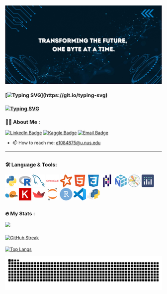![banner](profile_banner.jpg)

<!-- 
### [![Typing SVG](https://readme-typing-svg.herokuapp.com/?color=%2336BCF7&lines=Hi!+I%27m+Shih%20Jen%20.%20.%20.)](https://git.io/typing-svg)
-->
### [![Typing SVG](https://readme-typing-svg.herokuapp.com/?color=%2336BCF7&lines=a%20Data%20Science%20Enthusiast%20.%20.%20.)](https://git.io/typing-svg)
### [![Typing SVG](https://readme-typing-svg.herokuapp.com/?color=%2336BCF7&lines=enjoy%20exploring%20cool%20stuff%20😎)](https://git.io/typing-svg)

### :man_technologist: About Me :
[![LinkedIn Badge](https://img.shields.io/badge/-LinkedIn-0077b5?style=flat-square&logo=Linkedin&logoColor=white)](www.linkedin.com/in/tan-shih-jen-99546b306)
[![Kaggle Badge](https://img.shields.io/badge/-Kaggle-1DA1F2?style=flat-square&logo=Kaggle&logoColor=white)](https://www.kaggle.com/tanshihjen)
[![Email Badge](https://img.shields.io/badge/-Email-DB4437?style=flat-square&logo=Gmail&logoColor=white)](mailto:e1094875@u.nus.edu)

- 📫 How to reach me: e1084875@u.nus.edu

--- 
## 
### :hammer_and_wrench: Language & Tools:
<p align="left"> <img src="https://raw.githubusercontent.com/devicons/devicon/master/icons/python/python-original.svg" alt="python" width="40" height="40"/>
<img src="https://github.com/devicons/devicon/blob/6910f0503efdd315c8f9b858234310c06e04d9c0/icons/r/r-original.svg" alt="r" width="40" height="40"/>
<img src="https://github.com/devicons/devicon/blob/6910f0503efdd315c8f9b858234310c06e04d9c0/icons/mysql/mysql-original.svg" alt="mysql" width="40" height="40"/>
<img src="https://github.com/devicons/devicon/blob/6910f0503efdd315c8f9b858234310c06e04d9c0/icons/oracle/oracle-original.svg" alt="oracle" width="40" height="40"/>
<img src="https://github.com/devicons/devicon/blob/6910f0503efdd315c8f9b858234310c06e04d9c0/icons/apachespark/apachespark-original.svg" alt="pyspark" width="40" height="40"/>
<img src="https://github.com/devicons/devicon/blob/6910f0503efdd315c8f9b858234310c06e04d9c0/icons/html5/html5-original.svg" alt="html" width="40" height="40"/>
<img src="https://github.com/devicons/devicon/blob/6910f0503efdd315c8f9b858234310c06e04d9c0/icons/css3/css3-original.svg" alt="css" width="40" height="40"/>
<img src="https://github.com/devicons/devicon/blob/6910f0503efdd315c8f9b858234310c06e04d9c0/icons/pandas/pandas-original.svg" alt="pandas" width="40" height="40"/>
<img src="https://github.com/devicons/devicon/blob/6910f0503efdd315c8f9b858234310c06e04d9c0/icons/numpy/numpy-original.svg" alt="numpy" width="40" height="40"/>
<img src="https://github.com/devicons/devicon/blob/6910f0503efdd315c8f9b858234310c06e04d9c0/icons/matplotlib/matplotlib-original.svg" alt="matplotlib" width="40" height="40"/>
<img src="https://github.com/devicons/devicon/blob/6910f0503efdd315c8f9b858234310c06e04d9c0/icons/plotly/plotly-original.svg" alt="plotly" width="40" height="40"/>
<img src="https://github.com/devicons/devicon/blob/6910f0503efdd315c8f9b858234310c06e04d9c0/icons/scikitlearn/scikitlearn-original.svg" alt="sklearn" width="40" height="40"/>
<img src="https://github.com/devicons/devicon/blob/master/icons/keras/keras-original.svg" alt="keras" width="40" height="40"/> 
<img src="https://github.com/devicons/devicon/blob/6910f0503efdd315c8f9b858234310c06e04d9c0/icons/streamlit/streamlit-original.svg" alt="streamlit" width="40" height="40"/>
<img src="https://github.com/devicons/devicon/blob/6910f0503efdd315c8f9b858234310c06e04d9c0/icons/jupyter/jupyter-original.svg" alt="jupyter" width="40" height="40"/>
<img src="https://github.com/devicons/devicon/blob/6910f0503efdd315c8f9b858234310c06e04d9c0/icons/rstudio/rstudio-original.svg" alt="rstudio" width="40" height=40"/>
<img src="https://github.com/devicons/devicon/blob/6910f0503efdd315c8f9b858234310c06e04d9c0/icons/vscode/vscode-original.svg" alt="vscode" width="40" height="40"/>
<img src="https://github.com/devicons/devicon/blob/6910f0503efdd315c8f9b858234310c06e04d9c0/icons/pypi/pypi-original.svg" alt="pypi" width="40" height="40"/>
 </p>

## 
### :fire: My Stats :

<a href="https://visitcount.itsvg.in">
  <img src="https://visitcount.itsvg.in/api?id=shihjen&label=Profile%20Visits&color=12&icon=0&pretty=true"/>
</a>

#####

[![GitHub Streak](http://github-readme-streak-stats.herokuapp.com?user=shihjen&theme=dark&background=000000&card_width=850&fire=1E90FF&ring=1E90FF&currStreakLabel=1E90FF&sideLabels=1E90FF)](https://git.io/streak-stats)
#### 
[![Top Langs](https://github-readme-stats.vercel.app/api/top-langs/?username=shihjen&title_color=1E90FF&theme=dark&background=000000&card_width=850&size_weight=0.5&count_weight=0.5&layout=compact&hide=Jupyter%20Notebook)](https://github.com/anuraghazra/github-readme-stats)




<picture>
  <source media="(prefers-color-scheme: dark)" srcset="https://raw.githubusercontent.com/shihjen/shihjen/output/github-contribution-grid-snake-dark.svg">
  <source media="(prefers-color-scheme: light)" srcset="https://raw.githubusercontent.com/shihjen/shihjen/output/github-contribution-grid-snake.svg">
  <img alt="github contribution grid snake animation" src="https://raw.githubusercontent.com/shihjen/shihjen/output/github-contribution-grid-snake.svg">
</picture>

<!--
**shihjen/shihjen** is a ✨ _special_ ✨ repository because its `README.md` (this file) appears on your GitHub profile.

Here are some ideas to get you started:

- 🔭 I’m currently working on ...
- 🌱 I’m currently learning ...
- 👯 I’m looking to collaborate on ...
- 🤔 I’m looking for help with ...
- 💬 Ask me about ...
- 📫 How to reach me: ...
- 😄 Pronouns: ...
- ⚡ Fun fact: ...
-->
